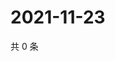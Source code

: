 # 2021-11-23

共 0 条

<!-- BEGIN WEIBO -->
<!-- 最后更新时间 Tue Nov 23 2021 21:20:54 GMT+0800 (China Standard Time) -->

<!-- END WEIBO -->
